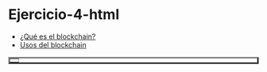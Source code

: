 # Ejercicio-4-html
<!DOCTYPE html>
<html>
<!--España!-->
<ul>
<li><a href="#9">¿Qué es el blockchain?</a></li>
<li><a href="#10">Usos del blockchain</a></li>
</ul>
<table border="3">
    <tr>
         <td colspan="5">
         <head>
        <meta charset="utf-8">
        <title>CSS font-family property</title>
        <style>
        
        h2 {
            color: rgb(0, 232, 15);
        }  
        
        #rabbits-info-heading {
            background-color: purple;
        }
        
        p {
            color: rgb(191, 0, 255);
        }
        
        .song-lyrics {
            background-color: yellow;
        }
        
        </style>
    </head>
    <body>


       
           <h1>BLOCKCHAIN</h1>
           


         
         </td>
    </tr>
   
    <tr>
   
         <td rowspan="3">
         El <strong>blockchain</strong> blockchain es un tipo de registro distribuido (DLT), es decir, que nos permite compartir la información existente con toda la red de nodos (ordenadores) de la que se forma parte. <br>Cada vez que se añade información, se va compartiendo entre todos esos nodos, y cada uno de ellos tiene, teóricamente, una copia completa de la información que se ha ido generando en ese registro.</br>
       <img src=https://tse2.mm.bing.net/th?id=OIP.pUtCnMy4VhWjk1dlQ70vhQHaDV&pid=Api&P=0&h=180" WIDTH="350">
         
         </td>
         
         <td id="ahmed">
         <h1><u>Tipos de blockchain</h1></u>
         
         <p><u></p>
<p>Más información <a href="https://www.techopedia.com/es/tipos-blockchain">URL</a>
         </td>
       
         <td rowspan="2">
         
         <h1><u>¿Para que sirve el blockchain?</u></h1>
         
       <p><em>Las aplicaciones de la tecnología blockchain son numerosas y van más allá de las criptomonedas. Algunos de los usos más comunes incluyen:
Transferencias monetarias: Las blockchains permiten realizar transacciones financieras rápidas y seguras, sin intermediarios como bancos.
Contratos inteligentes (smart contracts): Son programas autónomos que se ejecutan automáticamente cuando se cumplen ciertas condiciones. Se utilizan en diversas industrias, como la inmobiliaria, la energía y la logística.
Trazabilidad y cadena de suministro: La tecnología blockchain puede mejorar la transparencia y la eficiencia en la cadena de suministro, permitiendo rastrear el origen y la historia de los productos.
NFT (Tokens no fungibles): Los NFT son activos digitales únicos e indivisibles que pueden representar obras de arte, coleccionables, inmuebles virtuales, entre otros.</em>
        </td>
    </tr>
   
    <tr>
         
        <td id="8">
       
        <h1>¿Cómo ha impulsado el blockchain la descentralización?</h1>
       
        <p><u>En solo unos pocos años, la tecnología ‘blockchain’ ha pasado de estar limitada a las criptomonedas a ser una herramienta utilizada en muchos otros ámbitos, como la ‘tokenización’ de activos o la identidad digital. El futuro pasa por su interoperabilidad con el mundo centralizado, que gracias a la liquidez de las instituciones puede aportar mayor rapidez y eficiencia a ‘blockchain’</u>.
       
        </td>
    </tr>
   
    </table>
   
    <!--chao!-->
   
   
</html>
